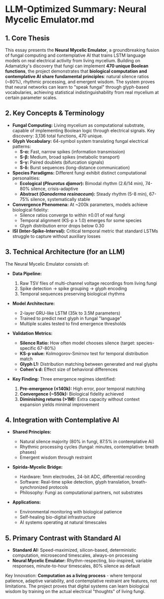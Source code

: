 # LLM-Optimized Summary: Neural Mycelic Emulator.md

## 1. Core Thesis

This essay presents the **Neural Mycelic Emulator**, a groundbreaking fusion of fungal computing and contemplative AI that trains LSTM language models on real electrical activity from living mycelium. Building on Adamatzky's discovery that fungi can implement **470 unique Boolean functions**, the project demonstrates that **biological computation and contemplative AI share fundamental principles**: natural silence ratios (~80%), rhythmic processing, and emergent wisdom. The system proves that neural networks can learn to "speak fungal" through glyph-based vocabularies, achieving statistical indistinguishability from real mycelium at certain parameter scales.

## 2. Key Concepts & Terminology

-   **Fungal Computing:** Living mycelium as computational substrate, capable of implementing Boolean logic through electrical signals. Key discovery: 3,136 total functions, 470 unique.
-   **Glyph Vocabulary:** 64-symbol system translating fungal electrical patterns:
    -   **S-α:** Fast, narrow spikes (information transmission)
    -   **S-β:** Medium, broad spikes (metabolic transport)
    -   **S-γ:** Paired doublets (bifurcation signals)
    -   **S-δ:** Burst sequences (long-distance communication)
-   **Species Paradigms:** Different fungi exhibit distinct computational personalities:
    -   **Ecological (*Pleurotus djamor*):** Bimodal rhythm (2.6/14 min), 74-80% silence, crisis-adaptive
    -   **Abstract (*Ganoderma resinaceum*):** Steady rhythm (5-8 min), 67-75% silence, systematically stable
-   **Convergence Phenomena:** At ~200k parameters, models achieve biological fidelity:
    -   Silence ratios converge to within ±0.01 of real fungi
    -   Temporal alignment (KS-p ≥ 1.0) emerges for some species
    -   Glyph distribution error drops below 0.30
-   **ISI (Inter-Spike-Interval):** Critical temporal metric that standard LSTMs struggle to capture without auxiliary losses

## 3. Technical Architecture (for an LLM)

The Neural Mycelic Emulator consists of:

-   **Data Pipeline:**
    1. Raw TSV files of multi-channel voltage recordings from living fungi
    2. Spike detection → spike grouping → glyph encoding
    3. Temporal sequences preserving biological rhythms
    
-   **Model Architecture:**
    -   2-layer GRU-like LSTM (35k to 3.5M parameters)
    -   Trained to predict next glyph in fungal "language"
    -   Multiple scales tested to find emergence thresholds
    
-   **Validation Metrics:**
    -   **Silence Ratio:** How often model chooses silence (target: species-specific 67-80%)
    -   **KS-p value:** Kolmogorov-Smirnov test for temporal distribution match
    -   **Glyph L1:** Distribution matching between generated and real glyphs
    -   **Cohen's d:** Effect size of behavioral differences

-   **Key Finding:** Three emergence regimes identified:
    1. **Pre-emergence (≤140k):** High error, poor temporal matching
    2. **Convergence (~550k):** Biological fidelity achieved
    3. **Diminishing returns (>1M):** Extra capacity without context expansion yields minimal improvement

## 4. Integration with Contemplative AI

-   **Shared Principles:**
    -   Natural silence majority (80% in fungi, 87.5% in contemplative AI)
    -   Rhythmic processing cycles (fungal: minutes, contemplative: breath phases)
    -   Emergent wisdom through restraint
    
-   **Spirida-Mycelic Bridge:**
    -   Hardware: 1mm electrodes, 24-bit ADC, differential recording
    -   Software: Real-time spike detection, glyph translation, breath-synchronized protocols
    -   Philosophy: Fungi as computational partners, not substrates
    
-   **Applications:**
    -   Environmental monitoring with biological patience
    -   Self-healing bio-digital infrastructure
    -   AI systems operating at natural timescales

## 5. Primary Contrast with Standard AI

-   **Standard AI:** Speed-maximized, silicon-based, deterministic computation, microsecond timescales, always-on processing
-   **Neural Mycelic Emulator:** Rhythm-respecting, bio-inspired, variable responses, minute-to-hour timescales, 80% silence as default

Key Innovation: **Computation as a living process** - where temporal patience, adaptive variability, and contemplative restraint are features, not limitations. The project proves that digital systems can learn biological wisdom by training on the actual electrical "thoughts" of living fungi.
